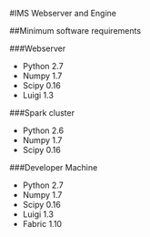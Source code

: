 #IMS Webserver and Engine

##Minimum software requirements

###Webserver
- Python 2.7
- Numpy 1.7
- Scipy 0.16
- Luigi 1.3

###Spark cluster
- Python 2.6
- Numpy 1.7 
- Scipy 0.16

###Developer Machine
- Python 2.7
- Numpy 1.7
- Scipy 0.16
- Luigi 1.3 
- Fabric 1.10
